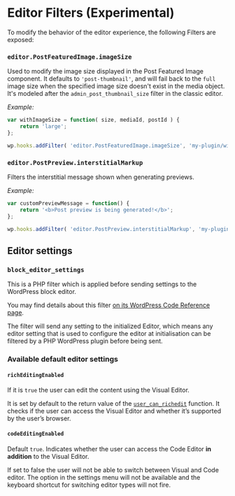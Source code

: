 # Editor Filters (Experimental)
To modify the behavior of the editor experience, the following Filters are exposed:

### `editor.PostFeaturedImage.imageSize`

Used to modify the image size displayed in the Post Featured Image component. It defaults to `'post-thumbnail'`, and will fail back to the `full` image size when the specified image size doesn't exist in the media object. It's modeled after the `admin_post_thumbnail_size` filter in the classic editor.

_Example:_

```js
var withImageSize = function( size, mediaId, postId ) {
	return 'large';
};

wp.hooks.addFilter( 'editor.PostFeaturedImage.imageSize', 'my-plugin/with-image-size', withImageSize );
```

### `editor.PostPreview.interstitialMarkup`

Filters the interstitial message shown when generating previews.

_Example:_

```js
var customPreviewMessage = function() {
    return '<b>Post preview is being generated!</b>';
};

wp.hooks.addFilter( 'editor.PostPreview.interstitialMarkup', 'my-plugin/custom-preview-message', customPreviewMessage );
```

## Editor settings

### `block_editor_settings`
This is a PHP filter which is applied before sending settings to the WordPress block editor.

You may find details about this filter [on its WordPress Code Reference page](wp-admin/edit-form-blocks.php).

The filter will send any setting to the initialized Editor, which means any editor setting that is used to configure the editor at initialisation can be filtered by a PHP WordPress plugin before being sent. 

### Available default editor settings

#### `richEditingEnabled`
If it is `true` the user can edit the content using the Visual Editor.

It is set by default to the return value of the [`user_can_richedit`](https://developer.wordpress.org/reference/functions/user_can_richedit/) function. It checks if the user can access the Visual Editor and whether it’s supported by the user’s browser.


#### `codeEditingEnabled`
Default `true`. Indicates whether the user can access the Code Editor **in addition** to the Visual Editor.

If set to false the user will not be able to switch between Visual and Code editor. The option in the settings menu will not be available and the keyboard shortcut for switching editor types will not fire.  
